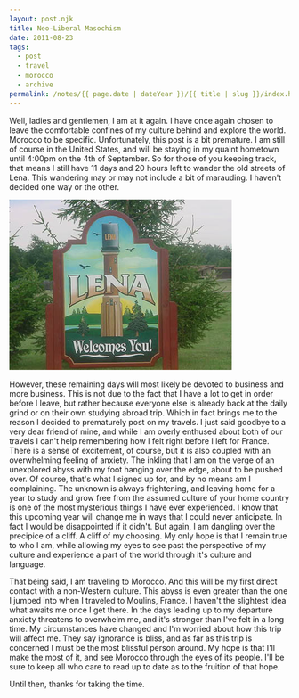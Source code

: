 ```yaml
---
layout: post.njk
title: Neo-Liberal Masochism
date: 2011-08-23
tags:
  - post
  - travel
  - morocco
  - archive
permalink: /notes/{{ page.date | dateYear }}/{{ title | slug }}/index.html
---
```


Well, ladies and gentlemen, I am at it again. I have once again chosen to leave the comfortable confines of my culture behind and explore the world. Morocco to be specific. Unfortunately, this post is a bit premature. I am still of course in the United States, and will be staying in my quaint hometown until 4:00pm on the 4th of September. So for those of you keeping track, that means I still have 11 days and 20 hours left to wander the old streets of Lena. This wandering may or may not include a bit of marauding. I haven't decided one way or the other.

<div><img src="/img/blog-archive/lena.jpg" class="blog-pic" /></div>

However, these remaining days will most likely be devoted to business and more business. This is not due to the fact that I have a lot to get in order before I leave, but rather because everyone else is already back at the daily grind or on their own studying abroad trip. Which in fact brings me to the reason I decided to prematurely post on my travels. I just said goodbye to a very dear friend of mine, and while I am overly enthused about both of our travels I can't help remembering how I felt right before I left for France. There is a sense of excitement, of course, but it is also coupled with an overwhelming feeling of anxiety. The inkling that I am on the verge of an unexplored abyss with my foot hanging over the edge, about to be pushed over. Of course, that's what I signed up for, and by no means am I complaining. The unknown is always frightening, and leaving home for a year to study and grow free from the assumed culture of your home country is one of the most mysterious things I have ever experienced. I know that this upcoming year will change me in ways that I could never anticipate. In fact I would be disappointed if it didn't. But again, I am dangling over the precipice of a cliff. A cliff of my choosing. My only hope is that I remain true to who I am, while allowing my eyes to see past the perspective of my culture and experience a part of the world through it's culture and language.

That being said, I am traveling to Morocco. And this will be my first direct contact with a non-Western culture. This abyss is even greater than the one I jumped into when I traveled to Moulins, France. I haven't the slightest idea what awaits me once I get there. In the days leading up to my departure anxiety threatens to overwhelm me, and it's stronger than I've felt in a long time. My circumstances have changed and I'm worried about how this trip will affect me. They say ignorance is bliss, and as far as this trip is concerned I must be the most blissful person around. My hope is that I'll make the most of it, and see Morocco through the eyes of its people. I'll be sure to keep all who care to read up to date as to the fruition of that hope.

Until then, thanks for taking the time.
